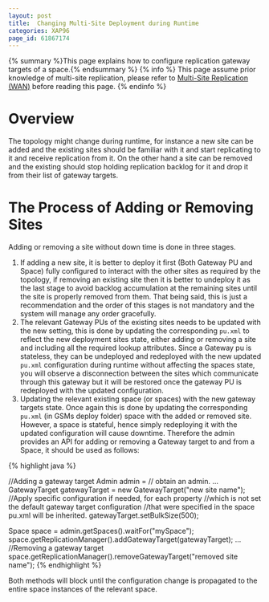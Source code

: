 ```yaml
---
layout: post
title:  Changing Multi-Site Deployment during Runtime
categories: XAP96
page_id: 61867174
---
```


{% summary %}This page explains how to configure replication gateway targets of a space.{% endsummary %}
{% info %}
This page assume prior knowledge of multi-site replication, please refer to [Multi-Site Replication (WAN)](/xap96/2013/08/09/multi-site-replication-over-the-wan.html) before reading this page.
{% endinfo %}

# Overview

The topology might change during runtime, for instance a new site can be added and the existing sites should be familiar with it and start replicating to it and receive replication from it. On the other hand a site can be removed and the existing should stop holding replication backlog for it and drop it from their list of gateway targets.

# The Process of Adding or Removing Sites

Adding or removing a site without down time is done in three stages. 

1. If adding a new site, it is better to deploy it first (Both Gateway PU and Space) fully configured to interact with the other sites as required by the topology, if removing an existing site then it is better to undeploy it as the last stage to avoid backlog accumulation at the remaining sites until the site is properly removed from them. That being said, this is just a recommendation and the order of this stages is not mandatory and the system will manage any order gracefully. 
1. The relevant Gateway PUs of the existing sites needs to be updated with the new setting, this is done by updating the corresponding `pu.xml` to reflect the new deployment sites state, either adding or removing a site and including all the required lookup attributes. Since a Gateway pu is stateless, they can be undeployed and redeployed with the new updated `pu.xml` configuration during runtime without affecting the spaces state, you will observe a disconnection between the sites which communicate through this gateway but it will be restored once the gateway PU is redeployed with the updated configuration. 
1. Updating the relevant existing space (or spaces) with the new gateway targets state. Once again this is done by updating the corresponding `pu.xml` (in GSMs deploy folder) space with the added or removed site. However, a space is stateful, hence simply redeploying it with the updated configuration will cause downtime. Therefore the admin provides an API for adding or removing a Gateway target to and from a Space, it should be used as follows: 

{% highlight java %}

//Adding a gateway target 
Admin admin = // obtain an admin. 
... 
GatewayTarget gatewayTarget = new GatewayTarget("new site name"); 
//Apply specific configuration if needed, for each property 
//which is not set the default gateway target configuration 
//that were specified in the space pu.xml will be inherited. 
gatewayTarget.setBulkSize(500); 

Space space = admin.getSpaces().waitFor("mySpace"); 
space.getReplicationManager().addGatewayTarget(gatewayTarget);
... 
//Removing a gateway target 
space.getReplicationManager().removeGatewayTarget("removed site name"); 
{% endhighlight %}

Both methods will block until the configuration change is propagated to the entire space instances of the relevant space. 
